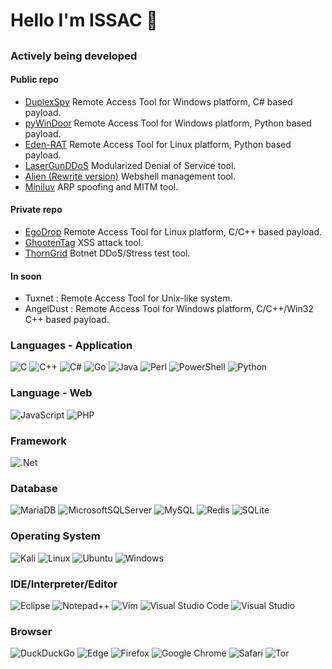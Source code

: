 # Hello I'm ISSAC 👋
## <script>alert(/This is not executable...is it?/);</script>

<!--
**iss4cf0ng/iss4cf0ng** is a ✨ _special_ ✨ repository because its `README.md` (this file) appears on your GitHub profile.

Here are some ideas to get you started:

- 🔭 I’m currently working on ...
- 🌱 I’m currently learning ...
- 👯 I’m looking to collaborate on ...
- 🤔 I’m looking for help with ...
- 💬 Ask me about ...
- 📫 How to reach me: ...
- 😄 Pronouns: ...
- ⚡ Fun fact: ...
-->

<!--
![](https://github-readme-stats.vercel.app/api?username=iss4cf0ng&show_icons=true&theme=dark)
![](https://github-readme-stats.vercel.app/api/top-langs/?username=iss4cf0ng&exclude_repo=iss4cf0ng,iss4cf0ng.github.io)
-->

<h3 aligin="left">Actively being developed</h3>
<h4 aligin="left">Public repo</h4>

- [DuplexSpy](https://github.com/iss4cf0ng/DuplexSpyCS) Remote Access Tool for Windows platform, C# based payload.
- [pyWinDoor](https://github.com/iss4cf0ng/pyWinDoor) Remote Access Tool for Windows platform, Python based payload.
- [Eden-RAT](https://github.com/iss4cf0ng/Eden-RAT) Remote Access Tool for Linux platform, Python based payload.
- [LaserGunDDoS](https://github.com/iss4cf0ng/LaserGunDDoS) Modularized Denial of Service tool.
- [Alien (Rewrite version)](https://github.com/iss4cf0ng/Alien) Webshell management tool.
- [Miniluv](https://github.com/iss4cf0ng/Miniluv) ARP spoofing and MITM tool.

<h4 aligin="left">Private repo</h4>

- [EgoDrop](https://github.com/iss4cf0ng/EgoDrop) Remote Access Tool for Linux platform, C/C++ based payload.
- [GhootenTag](https://github.com/iss4cf0ng/GhootenTag) XSS attack tool.
- [ThornGrid](https://github.com/iss4cf0ng/ThornGrid) Botnet DDoS/Stress test tool.

<h4 aligin="left">In soon</h4>

- Tuxnet : Remote Access Tool for Unix-like system.
- AngelDust : Remote Access Tool for Windows platform, C/C++/Win32 C++ based payload.

<h3 align="left">Languages - Application</h3>

![C](https://img.shields.io/badge/c-%2300599C.svg?style=for-the-badge&logo=c&logoColor=white)
![C++](https://img.shields.io/badge/c++-%2300599C.svg?style=for-the-badge&logo=c%2B%2B&logoColor=white)
![C#](https://img.shields.io/badge/c%23-%23239120.svg?style=for-the-badge&logo=csharp&logoColor=white)
![Go](https://img.shields.io/badge/go-%2300ADD8.svg?style=for-the-badge&logo=go&logoColor=white)
![Java](https://img.shields.io/badge/java-%23ED8B00.svg?style=for-the-badge&logo=openjdk&logoColor=white)
![Perl](https://img.shields.io/badge/perl-%2339457E.svg?style=for-the-badge&logo=perl&logoColor=white)
![PowerShell](https://img.shields.io/badge/PowerShell-%235391FE.svg?style=for-the-badge&logo=powershell&logoColor=white)
![Python](https://img.shields.io/badge/python-3670A0?style=for-the-badge&logo=python&logoColor=ffdd54)

<h3 align="left">Language - Web</h3>

![JavaScript](https://img.shields.io/badge/javascript-%23323330.svg?style=for-the-badge&logo=javascript&logoColor=%23F7DF1E)
![PHP](https://img.shields.io/badge/php-%23777BB4.svg?style=for-the-badge&logo=php&logoColor=white)

<h3 align="left">Framework</h3>

![.Net](https://img.shields.io/badge/.NET-5C2D91?style=for-the-badge&logo=.net&logoColor=white)

<h3 align="left">Database</h3>

![MariaDB](https://img.shields.io/badge/MariaDB-003545?style=for-the-badge&logo=mariadb&logoColor=white)
![MicrosoftSQLServer](https://img.shields.io/badge/Microsoft%20SQL%20Server-CC2927?style=for-the-badge&logo=microsoft%20sql%20server&logoColor=white)
![MySQL](https://img.shields.io/badge/mysql-4479A1.svg?style=for-the-badge&logo=mysql&logoColor=white)
![Redis](https://img.shields.io/badge/redis-%23DD0031.svg?style=for-the-badge&logo=redis&logoColor=white)
![SQLite](https://img.shields.io/badge/sqlite-%2307405e.svg?style=for-the-badge&logo=sqlite&logoColor=white)

<h3 align="left">Operating System</h3>

![Kali](https://img.shields.io/badge/Kali-268BEE?style=for-the-badge&logo=kalilinux&logoColor=white)
![Linux](https://img.shields.io/badge/Linux-FCC624?style=for-the-badge&logo=linux&logoColor=black)
![Ubuntu](https://img.shields.io/badge/Ubuntu-E95420?style=for-the-badge&logo=ubuntu&logoColor=white)
![Windows](https://img.shields.io/badge/Windows-0078D6?style=for-the-badge&logo=windows&logoColor=white)

<h3 align="left">IDE/Interpreter/Editor</h3>

![Eclipse](https://img.shields.io/badge/Eclipse-FE7A16.svg?style=for-the-badge&logo=Eclipse&logoColor=white)
![Notepad++](https://img.shields.io/badge/Notepad++-90E59A.svg?style=for-the-badge&logo=notepad%2b%2b&logoColor=black)
![Vim](https://img.shields.io/badge/VIM-%2311AB00.svg?style=for-the-badge&logo=vim&logoColor=white)
![Visual Studio Code](https://img.shields.io/badge/Visual%20Studio%20Code-0078d7.svg?style=for-the-badge&logo=visual-studio-code&logoColor=white)
![Visual Studio](https://img.shields.io/badge/Visual%20Studio-5C2D91.svg?style=for-the-badge&logo=visual-studio&logoColor=white)

<h3 align="left">Browser</h3>

![DuckDuckGo](https://img.shields.io/badge/duckduckgo-de5833?style=for-the-badge&logo=duckduckgo&logoColor=white)
![Edge](https://img.shields.io/badge/Edge-0078D7?style=for-the-badge&logo=Microsoft-edge&logoColor=white)
![Firefox](https://img.shields.io/badge/Firefox-FF7139?style=for-the-badge&logo=Firefox-Browser&logoColor=white)
![Google Chrome](https://img.shields.io/badge/Google%20Chrome-4285F4?style=for-the-badge&logo=GoogleChrome&logoColor=white)
![Safari](https://img.shields.io/badge/Safari-000000?style=for-the-badge&logo=Safari&logoColor=white)
![Tor](https://img.shields.io/badge/Tor-7D4698?style=for-the-badge&logo=Tor-Browser&logoColor=white)

<!--

## Reading lists
### Windows

| Name                                       |
|--------------------------------------------|
| Windows Internals, Part 1                  |
| Windows Internals, Part 2                  |
| 完全 OS 核心精修 - 熟稔 Windows API 基礎篇 |
| 完全 OS 核心精修 - 熟稔 Windows API 高級篇 |

### Linux


### Pentest

| Name                              |
|-----------------------------------|
| 域滲透攻防指南                    |
| ATT & CK 視角下的紅藍對抗實戰指南 |
| 紅隊實戰寶典之內網滲透測試        |
| 紅藍對抗：近源滲透實戰寶典        |
| 內網滲透實戰攻略                  |

### Coding


-->
